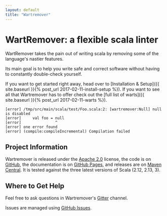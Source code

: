 ```yaml
---
layout: default
title: "Wartremover"
---
```


# WartRemover: a flexible scala linter

WartRemover takes the pain out of writing scala by removing some of the language's nastier features.

Its main goal is to help you write safe and correct software without having to constantly double-check yourself.

If you want to get started right away, head over to [Installation & Setup]({{ site.baseurl }}{% post_url 2017-02-11-install-setup %}). If you want to see all that Wartremover has to offer check out the [full list of warts]({{ site.baseurl }}{% post_url 2017-02-11-warts %}).

```console
[error] /tmp/src/main/scala/test/Foo.scala:2: [wartremover:Null] null is disabled
[error] 	val foo = null
[error] 	          ^
[error] one error found
[error] (compile:compileIncremental) Compilation failed
```

## Project Information

Wartremover is released under the [Apache 2.0](https://choosealicense.com/licenses/apache-2.0/) license, the code is on [GitHub](https://github.com/wartremover/wartremover), the documentation is on [GitHub Pages](https://wartremover.github.io/wartremover), and releases are on [Maven Central](https://search.maven.org/search?q=g:org.wartremover). It is tested against the three latest versions of Scala (2.12, 2.13, 3).

## Where to Get Help

Feel free to ask questions in Wartremover's [Gitter](https://gitter.im/wartremover/Lobby#) channel.

Issues are managed using [GitHub Issues](https://github.com/wartremover/wartremover/issues).

